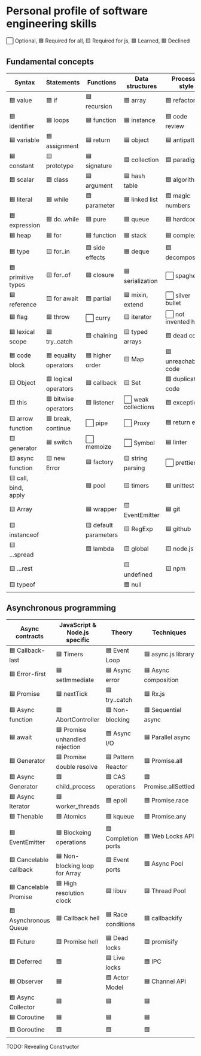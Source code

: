 # Personal profile of software engineering skills

⬜ Optional, 🟦 Required for all, 🟨 Required for js, 🟩 Learned, 🟥 Declined

## Fundamental concepts

| Syntax               | Statements            | Functions             | Data structures     | Process & style      |
|----------------------|-----------------------|-----------------------|---------------------|----------------------|
| 🟦 value             | 🟦 if                 | 🟦 recursion          | 🟦 array            | 🟦 refactoring       |
| 🟦 identifier        | 🟦 loops              | 🟦 function           | 🟦 instance         | 🟦 code review       |
| 🟦 variable          | 🟦 assignment         | 🟦 return             | 🟦 object           | 🟦 antipatterns      |
| 🟦 constant          | 🟨 prototype          | 🟦 signature          | 🟦 collection       | 🟦 paradigm          |
| 🟦 scalar            | 🟦 class              | 🟦 argument           | 🟦 hash table       | 🟦 algorithm         |
| 🟦 literal           | 🟦 while              | 🟦 parameter          | 🟦 linked list      | 🟦 magic numbers     |
| 🟦 expression        | 🟦 do..while          | 🟦 pure               | 🟦 queue            | 🟦 hardcode          |
| 🟦 heap              | 🟦 for                | 🟦 function           | 🟦 stack            | 🟦 complexity        |
| 🟦 type              | 🟨 for..in            | 🟦 side effects       | 🟦 deque            | 🟦 decomposition     |
| 🟦 primitive types   | 🟨 for..of            | 🟦 closure            | 🟦 serialization    | ⬜️ spaghetti         |
| 🟦 reference         | 🟨 for await          | 🟦 partial            | 🟦 mixin, extend    | ⬜️ silver bullet     |
| 🟦 flag              | 🟦 throw              | ⬜️ curry              | 🟨 iterator         | ⬜️ not invented here |
| 🟦 lexical scope     | 🟦 try..catch         | 🟦 chaining           | 🟨 typed arrays     | 🟦 dead code         |
| 🟦 code block        | 🟦 equality operators | 🟦 higher order       | 🟨 Map              | 🟦 unreachable code  |
| 🟨 Object            | 🟦 logical operators  | 🟦 callback           | 🟨 Set              | 🟦 duplicate code    |
| 🟨 this              | 🟦 bitwise operators  | 🟦 listener           | ⬜️ weak collections | 🟦 exception         |
| 🟨 arrow function    | 🟦 break, continue    | ⬜️ pipe               | ⬜️ Proxy            | 🟦 return early      |
| 🟨 generator         | 🟦 switch             | ⬜️ memoize            | ⬜️ Symbol           | 🟦 linter            |
| 🟨 async function    | 🟨 new Error          | 🟦 factory            | 🟨 string parsing   | ⬜️ prettier          |
| 🟨 call, bind, apply |                       | 🟦 pool               | 🟨 timers           | 🟦 unittest          |
| 🟨 Array             |                       | 🟦 wrapper            | 🟨 EventEmitter     | 🟦 git               |
| 🟨 instanceof        |                       | 🟨 default parameters | 🟨 RegExp           | 🟦 github            |
| 🟨 ...spread         |                       | 🟦 lambda             | 🟨 global           | 🟨 node.js           |
| 🟨 ...rest           |                       |                       | 🟨 undefined        | 🟨 npm               |
| 🟨 typeof            |                       |                       | 🟦 null             |                      |

## Asynchronous programming

| Async contracts        | JavaScript & Node.js specific  | Theory              | Techniques            |
|------------------------|--------------------------------|---------------------|-----------------------|
| 🟦 Callback-last       | 🟦 Timers                      | 🟦 Event Loop       | 🟦 async.js library   |
| 🟦 Error-first         | 🟦 setImmediate                | 🟦 Async error      | 🟦 Async composition  |
| 🟦 Promise             | 🟦 nextTick                    | 🟦 try..catch       | 🟦 Rx.js              |
| 🟦 Async function      | 🟦 AbortController             | 🟦 Non-blocking     | 🟦 Sequential async   |
| 🟦 await               | 🟦 Promise unhandled rejection | 🟦 Async I/O        | 🟦 Parallel async     |
| 🟦 Generator           | 🟦 Promise double resolve      | 🟦 Pattern Reactor  | 🟦 Promise.all        |
| 🟦 Async Generator     | 🟦 child_process               | 🟦 CAS operations   | 🟦 Promise.allSettled |
| 🟦 Async Iterator      | 🟦 worker_threads              | 🟦 epoll            | 🟦 Promise.race       |
| 🟦 Thenable            | 🟦 Atomics                     | 🟦 kqueue           | 🟦 Promise.any        |
| 🟦 EventEmitter        | 🟦 Blockeing operations        | 🟦 Completion ports | 🟦 Web Locks API      |
| 🟦 Cancelable callback | 🟦 Non-blocking loop for Array | 🟦 Event ports      | 🟦 Async Pool         |
| 🟦 Cancelable Promise  | 🟦 High resolution clock       | 🟦 libuv            | 🟦 Thread Pool        |
| 🟦 Asynchronous Queue  | 🟦 Callback hell               | 🟦 Race conditions  | 🟦 callbackify        |
| 🟦 Future              | 🟦 Promise hell                | 🟦 Dead locks       | 🟦 promisify          |
| 🟦 Deferred            | 🟦                             | 🟦 Live locks       | 🟦 IPC                |
| 🟦 Observer            | 🟦                             | 🟦 Actor Model      | 🟦 Channel API        |
| 🟦 Async Collector     | 🟦                             | 🟦                  | 🟦                    |
| 🟦 Coroutine           | 🟦                             | 🟦                  | 🟦                    |
| 🟦 Goroutine           | 🟦                             | 🟦                  | 🟦                    |

TODO: Revealing Constructor
